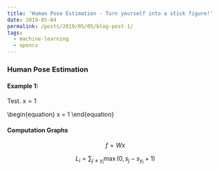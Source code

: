 ```yaml
---
title: 'Human Pose Estimation - Turn yourself into a stick figure!'
date: 2019-05-04
permalink: /posts/2019/05/05/blog-post-1/
tags:
  - machine-learning
  - opencv
---
```


### Human Pose Estimation



#### Example 1: 
Test. $x = 1$

\begin{equation}
x = 1
\end{equation}

#### Computation Graphs

$$f = Wx$$

$$L_i = \sum_{j \neq y_i} \max(0, s_j - s_{y_i} + 1)$$

